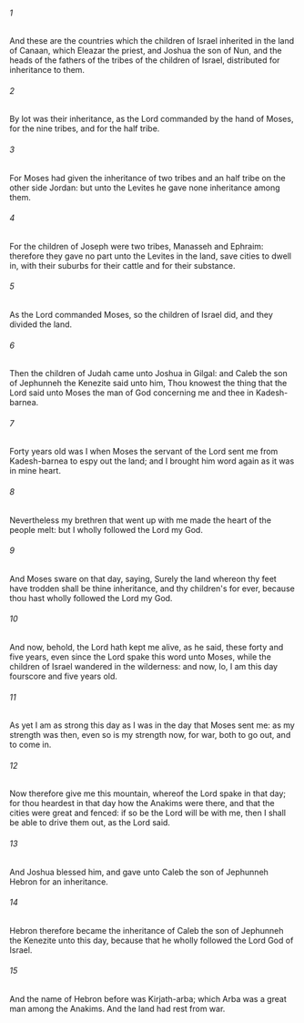 ###### 1
And these are the countries which the children of Israel inherited in the land of Canaan, which Eleazar the priest, and Joshua the son of Nun, and the heads of the fathers of the tribes of the children of Israel, distributed for inheritance to them.

###### 2
By lot was their inheritance, as the Lord commanded by the hand of Moses, for the nine tribes, and for the half tribe.

###### 3
For Moses had given the inheritance of two tribes and an half tribe on the other side Jordan: but unto the Levites he gave none inheritance among them.

###### 4
For the children of Joseph were two tribes, Manasseh and Ephraim: therefore they gave no part unto the Levites in the land, save cities to dwell in, with their suburbs for their cattle and for their substance.

###### 5
As the Lord commanded Moses, so the children of Israel did, and they divided the land.

###### 6
Then the children of Judah came unto Joshua in Gilgal: and Caleb the son of Jephunneh the Kenezite said unto him, Thou knowest the thing that the Lord said unto Moses the man of God concerning me and thee in Kadesh-barnea.

###### 7
Forty years old was I when Moses the servant of the Lord sent me from Kadesh-barnea to espy out the land; and I brought him word again as it was in mine heart.

###### 8
Nevertheless my brethren that went up with me made the heart of the people melt: but I wholly followed the Lord my God.

###### 9
And Moses sware on that day, saying, Surely the land whereon thy feet have trodden shall be thine inheritance, and thy children's for ever, because thou hast wholly followed the Lord my God.

###### 10
And now, behold, the Lord hath kept me alive, as he said, these forty and five years, even since the Lord spake this word unto Moses, while the children of Israel wandered in the wilderness: and now, lo, I am this day fourscore and five years old.

###### 11
As yet I am as strong this day as I was in the day that Moses sent me: as my strength was then, even so is my strength now, for war, both to go out, and to come in.

###### 12
Now therefore give me this mountain, whereof the Lord spake in that day; for thou heardest in that day how the Anakims were there, and that the cities were great and fenced: if so be the Lord will be with me, then I shall be able to drive them out, as the Lord said.

###### 13
And Joshua blessed him, and gave unto Caleb the son of Jephunneh Hebron for an inheritance.

###### 14
Hebron therefore became the inheritance of Caleb the son of Jephunneh the Kenezite unto this day, because that he wholly followed the Lord God of Israel.

###### 15
And the name of Hebron before was Kirjath-arba; which Arba was a great man among the Anakims. And the land had rest from war.

